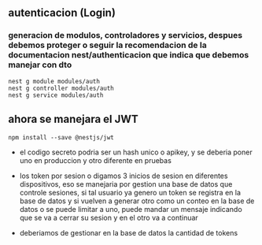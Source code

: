 ## autenticacion (Login)


### generacion de modulos, controladores y servicios, despues debemos proteger o seguir la recomendacion de la documentacion nest/authenticacion que indica que debemos manejar con dto
```
nest g module modules/auth
nest g controller modules/auth
nest g service modules/auth
```

## ahora se manejara el JWT 
```
npm install --save @nestjs/jwt
```

- el codigo secreto podria ser un hash unico o apikey, y se deberia poner uno en produccion y otro diferente en pruebas

- los token por sesion o digamos 3 inicios de sesion en diferentes dispositivos, eso se manejaria por gestion una base de datos que controle sesiones, si tal usuario ya genero un token se registra en la base de datos y si vuelven a generar otro  como un conteo en la base de datos o se puede limitar a uno, puede mandar un mensaje indicando que se va a cerrar su sesion y en el otro va a continuar

- deberiamos de gestionar en la base de datos la cantidad de tokens